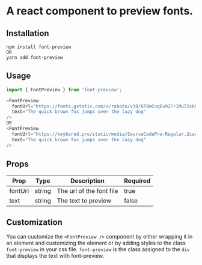# A react component to preview fonts.

## Installation
```
npm install font-preview
OR
yarn add font-preview
```


## Usage
```javascript
import { FontPreview } from 'font-preview';

<FontPreview
  fontUrl="https://fonts.gstatic.com/s/roboto/v30/KFOmCnqEu92Fr1Mu72xKKTU1Kvnz.woff2"
  text="The quick brown fox jumps over the lazy dog"
/>
OR
<FontPreview
  fontUrl="https://keybored.pro/static/media/SourceCodePro-Regular.2cacf64afc86b76c81e6.ttf"
  text="The quick brown fox jumps over the lazy dog"
/>
```

## Props
| Prop | Type | Description | Required
| --- | --- | --- | --- |
| fontUrl | string | The url of the font file | true |
| text | string | The text to preview | false |

## Customization
You can customize the `<FontPreview />` component by either wrapping it in an element
and customizing the element or by adding styles to the class `font-preview` in your
css file. `font-preview` is the class assigned to the `div` that displays the text
with font-preview.
